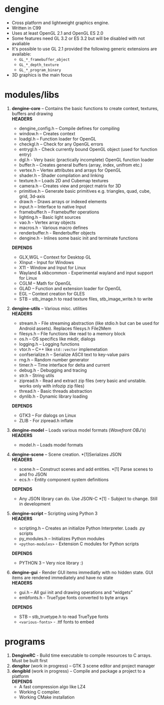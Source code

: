 # dengine

- Cross platform and lightweight graphics engine.
- Written in C99
- Uses at least OpenGL 2.1 and OpenGL ES 2.0
- Some features need GL 3.2 or ES 3.2 but will be disabled with not avaliable
- It's possible to use GL 2.1 provided the following generic extensions are available:
	- `GL_*_framebuffer_object`
	- `GL_*_depth_texture`
	- `GL_*_program_binary`
- 3D graphics is the main focus

# modules/libs

1. **dengine-core** – Contains the basic functions to create context, textures, buffers and drawing  
	**HEADERS**  
	- dengine_config.h – Compile defines for compiling
	- window.h – Creates context
	- loadgl.h – Function loader for OpenGL
	- checkgl.h – Check for any OpenGL errors
	- entrygl.h - Check currently bound OpenGL object (used for function entry)
	- dgl.h - Very basic (practically incomplete) OpenGL function loader
	- buffer.h – Creates general buffers (array, index, unifrom etc.)
	- vertex.h – Vertex attributes and arrays for OpenGL
	- shader.h – Shader compilation and linking
	- texture.h – Loads 2D and Cubemap textures
	- camera.h – Creates view and project matrix for 3D
	- primitive.h – Generate basic primitives e.g. triangles, quad, cube, grid, 3d-axis
	- draw.h – Draws arrays or indexed elements
	- input.h – Interface to native Input
	- framebuffer.h – Framebuffer operations
	- lighting.h – Basic light sources
	- vao.h - Vertex array objects
	- macros.h - Various macro defines
	- renderbuffer.h - Renderbuffer objects
	- dengine.h - Inlines some basic init and terminate functions

	**DEPENDS**  
	- GLX,WGL – Context for Desktop GL
	- XInput -  Input for Windows
	- X11 - Window and Input for Linux
	- Wayland & xkbcommon - Experimental wayland and input support for Linux
	- CGLM – Math for OpenGL
	- GLAD – Function and extension loader for OpenGL
	- EGL – Context creation for GLES
	- STB – stb_image.h to read texture files, stb_image_write.h to write
      
2. **dengine-utils** – Various misc. utilities  
	**HEADERS**  
	- stream.h - File streaming abstraction (like stdio.h but can be used for Android assets). Replaces filesys.h File2Mem
	- filesys.h – File functions like read to a memory block
	- os.h – OS specifics like mkdir, dialogs
	- logging.h – Logging functions
	- vtor.h – C++ like `std::vector` implemetation
	- confserialize.h – Serialize ASCII text to key-value pairs
	- rng.h – Random number generator
	- timer.h – Time interface for delta and current
	- debug.h - Debugging and tracing
	- str.h - String utils
	- zipread.h - Read and extract zip files (very basic and unstable. works only with infozip zip files)
	- thread.h - Basic threads abstraction
	- dynlib.h - Dynamic library loading

	**DEPENDS**  
	- GTK3 – For dialogs on Linux
	- ZLIB - For zipread.h inflate
                   
3. **dengine-model** – Loads various model formats (*Wavefront OBJ’s*)  
	**HEADERS**  
	- model.h – Loads model formats
                      
4. **dengine-scene** – Scene creation. *[1]Serializes JSON  
	**HEADERS**  
	- scene.h – Construct scenes and add entities. *[1] Parse scenes to and fro JSON
	- ecs.h - Entity component system definitions

	**DEPENDS**  
	- Any JSON library can do. Use JSON-C *[1] - Subject to change. Still in development
      
5. **dengine-script** – Scripting using Python 3  
	**HEADERS**  
	- scripting.h – Creates an initialize Python Interpreter. Loads .py scripts
	- py_modules.h – Initializes Python modules
	- `<python-modules>` - Extension C modules for Python scripts

	**DEPENDS**  
	- PYTHON 3 – Very nice library :)
	
6. **dengine-gui** -    Render GUI items immediatly with no hidden state. GUI items are rendered immediately and have no state  
	**HEADERS**  
	- gui.h – All gui init and drawing operations and “widgets”
	- embfonts.h - TrueType fonts converted to byte arrays

	**DEPENDS**  
	- STB – stb_truetype.h to read TrueType fonts
	- `<various-fonts>` - .ttf fonts to embed

# programs
1. **DengineRC** - Build time executable to compile resources to C arrays. Must be built first
2. **dengitor** (work in progress) – GTK 3 scene editor and project manager
3. **dengibld** (work in progress) – Compile and package a project to a platform  
	**DEPENDS**  
	- A fast compression algo like LZ4
	- Working C compiler. 
	- Working CMake installation
